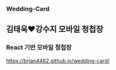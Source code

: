 ### Wedding-Card  
## 김태욱❤️강수지 모바일 청첩장  
### React 기반 모바일 청첩장  
https://brian4462.github.io/wedding-card/  
